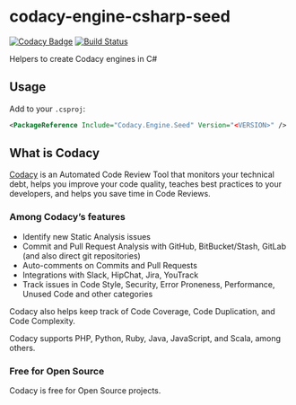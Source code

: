 # codacy-engine-csharp-seed
[![Codacy Badge](https://api.codacy.com/project/badge/Grade/213185dd703146eda5250cae95c11ac9)](https://www.codacy.com/gh/codacy/codacy-engine-csharp-seed?utm_source=github.com&amp;utm_medium=referral&amp;utm_content=codacy/codacy-engine-csharp-seed&amp;utm_campaign=Badge_Grade)
[![Build Status](https://circleci.com/gh/codacy/codacy-engine-csharp-seed.svg?style=shield&circle-token=:circle-token)](https://circleci.com/gh/codacy/codacy-engine-csharp-seed)

Helpers to create Codacy engines in C#

## Usage

Add to your `.csproj`:

```xml
<PackageReference Include="Codacy.Engine.Seed" Version="<VERSION>" />
```

## What is Codacy

[Codacy](https://www.codacy.com/) is an Automated Code Review Tool that monitors your technical debt, helps you improve your code quality, teaches best practices to your developers, and helps you save time in Code Reviews.

### Among Codacy’s features

* Identify new Static Analysis issues
* Commit and Pull Request Analysis with GitHub, BitBucket/Stash, GitLab (and also direct git repositories)
* Auto-comments on Commits and Pull Requests
* Integrations with Slack, HipChat, Jira, YouTrack
* Track issues in Code Style, Security, Error Proneness, Performance, Unused Code and other categories

Codacy also helps keep track of Code Coverage, Code Duplication, and Code Complexity.

Codacy supports PHP, Python, Ruby, Java, JavaScript, and Scala, among others.

### Free for Open Source

Codacy is free for Open Source projects.
